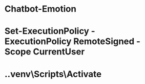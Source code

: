 # Chatbot-Emotion
# Set-ExecutionPolicy -ExecutionPolicy RemoteSigned -Scope CurrentUser
# .\.venv\Scripts\Activate

